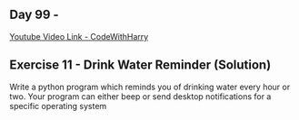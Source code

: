 ## Day 99 -

[Youtube Video Link - CodeWithHarry](https://youtu.be/18vZnLqXMoM)

## Exercise 11 - Drink Water Reminder (Solution)

Write a python program which reminds you of drinking water every hour or two. Your program can either beep or send desktop notifications for a specific operating system
